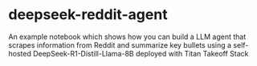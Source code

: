 # deepseek-reddit-agent
An example notebook which shows how you can build a LLM agent that scrapes information from Reddit and summarize key bullets using a self-hosted DeepSeek-R1-Distill-Llama-8B deployed with Titan Takeoff Stack
